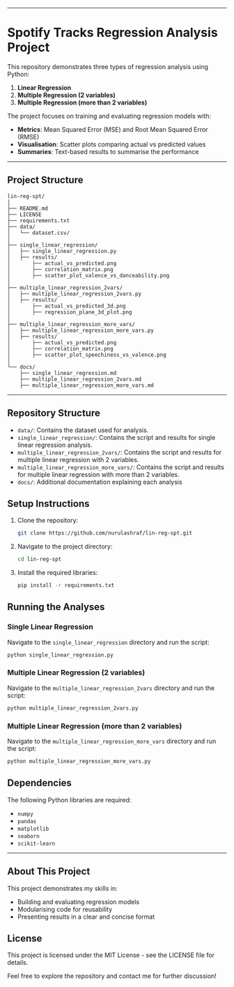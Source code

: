 

---

# **Spotify Tracks Regression Analysis Project**

This repository demonstrates three types of regression analysis using Python:
1. **Linear Regression**
2. **Multiple Regression (2 variables)**
3. **Multiple Regression (more than 2 variables)**

The project focuses on training and evaluating regression models with:
- **Metrics**: Mean Squared Error (MSE) and Root Mean Squared Error (RMSE)
- **Visualisation**: Scatter plots comparing actual vs predicted values
- **Summaries**: Text-based results to summarise the performance

---

## **Project Structure**

```
lin-reg-spt/
│
├── README.md                      
├── LICENSE                      
├── requirements.txt            
├── data/                         
│   └── dataset.csv/                       
│ 
├── single_linear_regression/ 
│   ├── single_linear_regression.py
│   ├── results/
│       ├── actual_vs_predicted.png
│       ├── correlation_matrix.png 
│       ├── scatter_plot_valence_vs_danceability.png
│
├── multiple_linear_regression_2vars/
│   ├── multiple_linear_regression_2vars.py
│   ├── results/
│       ├── actual_vs_predicted_3d.png
│       ├── regression_plane_3d_plot.png
│
├── multiple_linear_regression_more_vars/
│   ├── multiple_linear_regression_more_vars.py
│   ├── results/
│       ├── actual_vs_predicted.png
│       ├── correlation_matrix.png
│       ├── scatter_plot_speechiness_vs_valence.png
│
└── docs/                      
    ├── single_linear_regression.md
    ├── multiple_linear_regression_2vars.md
    ├── multiple_linear_regression_more_vars.md

```

---

## Repository Structure 
- `data/`: Contains the dataset used for analysis.
- `single_linear_regression/`: Contains the script and results for single linear regression analysis.
- `multiple_linear_regression_2vars/`: Contains the script and results for multiple linear regression with 2 variables.
- `multiple_linear_regression_more_vars/`: Contains the script and results for multiple linear regression with more than 2 variables.
- `docs/`: Additional documentation explaining each analysis

## Setup Instructions 
1. Clone the repository:
   ```sh
   git clone https://github.com/nurulashraf/lin-reg-spt.git

2. Navigate to the project directory:
   ```sh
   cd lin-reg-spt
   
3. Install the required libraries:
   ```sh
   pip install -r requirements.txt

## Running the Analyses

### Single Linear Regression

Navigate to the `single_linear_regression` directory and run the script:
```sh
python single_linear_regression.py
```
### Multiple Linear Regression (2 variables)
Navigate to the `multiple_linear_regression_2vars` directory and run the script:
```sh
python multiple_linear_regression_2vars.py
```
### Multiple Linear Regression (more than 2 variables)
Navigate to the `multiple_linear_regression_more_vars` directory and run the script:
```sh
python multiple_linear_regression_more_vars.py
```

## **Dependencies**
The following Python libraries are required:
- `numpy`
- `pandas`
- `matplotlib`
- `seaborn`
- `scikit-learn`

---

## **About This Project**
This project demonstrates my skills in:
- Building and evaluating regression models
- Modularising code for reusability
- Presenting results in a clear and concise format


## License
This project is licensed under the MIT License - see the LICENSE file for details.

Feel free to explore the repository and contact me for further discussion!
